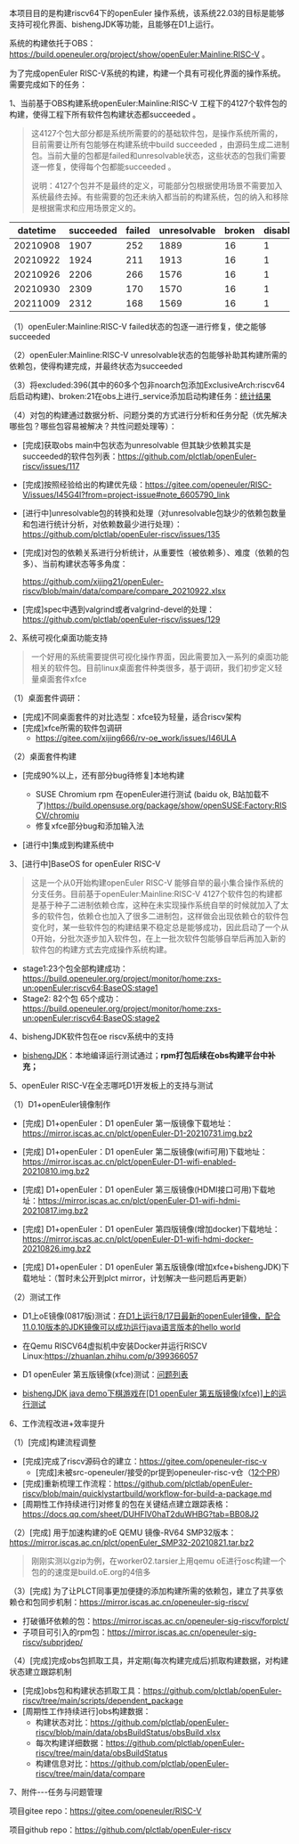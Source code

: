 本项目目的是构建riscv64下的openEuler 操作系统，该系统22.03的目标是能够支持可视化界面、bishengJDK等功能，且能够在D1上运行。

系统的构建依托于OBS：https://build.openeuler.org/project/show/openEuler:Mainline:RISC-V 。



为了完成openEuler RISC-V系统的构建，构建一个具有可视化界面的操作系统。需要完成如下的任务：

1、当前基于OBS构建系统openEuler:Mainline:RISC-V 工程下的4127个软件包的构建，使得工程下所有软件包构建状态都succeeded 。

> 这4127个包大部分都是系统所需要的的基础软件包，是操作系统所需的，目前需要让所有包能够在构建系统中build succeeded ，由源码生成二进制包。当前大量的包都是failed和unresolvable状态，这些状态的包我们需要逐一修复，使得每个包都能succeeded 。
>
> 说明：4127个包并不是最终的定义，可能部分包根据使用场景不需要加入系统最终去掉。有些需要的包还未纳入都当前的构建系统，包的纳入和移除是根据需求和应用场景定义的。

| datetime | succeeded | failed | unresolvable | broken | disabled | excluded |
| -------- | --------- | ------ | ------------ | ------ | -------- | -------- |
| 20210908 | 1907      | 252    | 1889         | 16     | 1        | 62       |
| 20210922 | 1924      | 211    | 1913         | 16     | 1        | 62       |
| 20210926 | 2206      | 266    | 1576         | 16     | 1        | 62       |
| 20210930 | 2309      | 170    | 1570         | 16     | 1        | 61       |
| 20211009 | 2312      | 168    | 1569         | 16     | 1        | 61       |

（1）openEuler:Mainline:RISC-V  failed状态的包逐一进行修复，使之能够succeeded 

（2）openEuler:Mainline:RISC-V  unresolvable状态的包能够补助其构建所需的依赖包，使得构建完成，并最终状态为succeeded 

（3）将excluded:396(其中的60多个包非noarch包添加ExclusiveArch:riscv64后启动构建)、broken:21在obs上进行_service添加启动构建任务：[统计结果](https://github.com/plctlab/openEuler-riscv/blob/main/doc/excluded%2Bbroken.xlsx)

（4）对包的构建通过数据分析、问题分类的方式进行分析和任务分配（优先解决哪些包？哪些包容易被解决？共性问题处理等）：

- [完成]获取obs main中包状态为unresolvable 但其缺少依赖其实是succeeded的软件包列表：https://github.com/plctlab/openEuler-riscv/issues/117

- [完成]按照经验给出的构建优先级：https://gitee.com/openeuler/RISC-V/issues/I45G4I?from=project-issue#note_6605790_link

- [进行中]unresolvable包的转换和处理（对unresolvable包缺少的依赖包数量和包进行统计分析，对依赖数最少进行处理）：https://github.com/plctlab/openEuler-riscv/issues/135

- [完成]对包的依赖关系进行分析统计，从重要性（被依赖多）、难度（依赖的包多）、当前构建状态等多角度：

  https://github.com/xijing21/openEuler-riscv/blob/main/data/compare/compare_20210922.xlsx

- [完成]spec中遇到valgrind或者valgrind-devel的处理：https://github.com/plctlab/openEuler-riscv/issues/129

  

2、系统可视化桌面功能支持

> 一个好用的系统需要提供可视化操作界面，因此需要加入一系列的桌面功能相关的软件包。目前linux桌面套件种类很多，基于调研，我们初步定义轻量桌面套件xfce

（1）桌面套件调研：
- [完成]不同桌面套件的对比选型：xfce较为轻量，适合riscv架构
- [完成]xfce所需的软件包调研
  - https://gitee.com/xijing666/rv-oe_work/issues/I46ULA

（2）桌面套件构建
- [完成90%以上，还有部分bug待修复]本地构建
  - SUSE Chromium rpm 在openEuler进行测试 (baidu ok, B站加载不了)https://build.opensuse.org/package/show/openSUSE:Factory:RISCV/chromiu
  - 修复xfce部分bug和添加输入法
  
- [进行中]集成到构建系统中

  

3、[进行中]BaseOS for openEuler RISC-V

> 这是一个从0开始构建openEuler RISC-V 能够自举的最小集合操作系统的分支任务。目前基于openEuler:Mainline:RISC-V 4127个软件包的构建都是基于种子二进制依赖仓库，这种在未实现操作系统自举的时候就加入了太多的软件包，依赖仓也加入了很多二进制包，这样做会出现依赖仓的软件包变化时，某一些软件包的构建结果不稳定总是能够成功，因此启动了一个从0开始，分批次逐步加入软件包，在上一批次软件包能够自举后再加入新的软件包的构建方式去完成操作系统构建。

- stage1:23个包全部构建成功：https://build.openeuler.org/project/monitor/home:zxs-un:openEuler:riscv64:BaseOS:stage1
- Stage2: 82个包 65个成功：https://build.openeuler.org/project/monitor/home:zxs-un:openEuler:riscv64:BaseOS:stage2



4、bishengJDK软件包在oe riscv系统中的支持

- [bishengJDK](https://gitee.com/openeuler/RISC-V/issues/I28H7L?from=project-issue)：本地编译运行测试通过；**rpm打包后续在obs构建平台中补充；**

  

5、openEuler RISC-V在全志哪吒D1开发板上的支持与测试

（1）D1+openEuler镜像制作

- [完成] D1+openEuler：D1 openEuler 第一版镜像下载地址：https://mirror.iscas.ac.cn/plct/openEuler-D1-20210731.img.bz2

- [完成] D1+openEuler：D1 openEuler 第二版镜像(wifi可用)下载地址：https://mirror.iscas.ac.cn/plct/openEuler-D1-wifi-enabled-20210810.img.bz2

- [完成] D1+openEuler：D1 openEuler 第三版镜像(HDMI接口可用)下载地址：https://mirror.iscas.ac.cn/plct/openEuler-D1-wifi-hdmi-20210817.img.bz2

- [完成] D1+openEuler：D1 openEuler 第四版镜像(增加docker)下载地址：https://mirror.iscas.ac.cn/plct/openEuler-D1-wifi-hdmi-docker-20210826.img.bz2

- [完成] D1+openEuler：D1 openEuler 第五版镜像(增加xfce+bishengJDK)下载地址：（暂时未公开到plct mirror，计划解决一些问题后再更新）

（2）测试工作

- D1上oE镜像(0817版)测试：[在D1上运行8/17日最新的openEuler镜像，配合11.0.10版本的JDK镜像可以成功运行java语言版本的hello world](https://zhuanlan.zhihu.com/p/401285641?utm_source=wechat_session&utm_medium=social&s_r=0)

- 在Qemu RISCV64虚拟机中安装Docker并运行RISCV Linux:https://zhuanlan.zhihu.com/p/399366057 

- D1 openEuler 第五版镜像(xfce)测试：[问题列表](https://github.com/plctlab/openEuler-riscv/issues?q=is%3Aissue+is%3Aopen+xfce)

- [bishengJDK java demo下棋游戏在[D1 openEuler 第五版镜像(xfce)]上的运行测试](https://github.com/plctlab/openEuler-riscv/issues/90)

  

6、工作流程改进+效率提升

（1）[完成]构建流程调整

- [完成]完成了riscv源码仓的建立：https://gitee.com/openeuler-risc-v
  - [完成]未被src-openeuler/接受的pr提到openeuler-risc-v仓（[12个PR](https://gitee.com/organizations/openeuler-risc-v/pull_requests?assignee_id=&author_id=&label_ids=&label_text=&milestone_id=&priority=&project_id=&project_type=&scope=&search=&sort=closed_at+desc&status=all&target_project=&tester_id=)）
- [完成]重新梳理工作流程：https://github.com/plctlab/openEuler-riscv/blob/main/quicklystartbuild/workflow-for-build-a-package.md
- [周期性工作持续进行]对修复的包在关键结点建立跟踪表格：https://docs.qq.com/sheet/DUHFlV0haT2duWHBG?tab=BB08J2



（2）[完成] 用于加速构建的oE QEMU 镜像-RV64 SMP32版本：https://mirror.iscas.ac.cn/plct/openEuler_SMP32-20210821.tar.bz2  

> 刚刚实测以gzip为例，在worker02.tarsier上用qemu oE进行osc构建一个包的的速度是build.oE.org的4倍多



（3）[完成] 为了让PLCT同事更加便捷的添加构建所需的依赖包，建立了共享依赖仓和包同步机制：https://mirror.iscas.ac.cn/openeuler-sig-riscv/ 

- 打破循环依赖的包：https://mirror.iscas.ac.cn/openeuler-sig-riscv/forplct/ 
- 子项目可引入的rpm包：https://mirror.iscas.ac.cn/openeuler-sig-riscv/subprjdep/ 



（4）[完成]完成obs包抓取工具，并定期(每次构建完成后)抓取构建数据，对构建状态建立跟踪机制

- [完成]obs包和构建状态抓取工具：https://github.com/plctlab/openEuler-riscv/tree/main/scripts/dependent_package
- [周期性工作持续进行]obs构建数据：
  - 构建状态对比：https://github.com/plctlab/openEuler-riscv/blob/main/data/obsBuildStatus/obsBuild.xlsx
  - 每次构建详细数据：https://github.com/plctlab/openEuler-riscv/tree/main/data/obsBuildStatus
  - 构建信息对比：https://github.com/plctlab/openEuler-riscv/tree/main/data/compare



7、附件---任务与问题管理

项目gitee repo：https://gitee.com/openeuler/RISC-V

项目github repo：https://github.com/plctlab/openEuler-riscv

